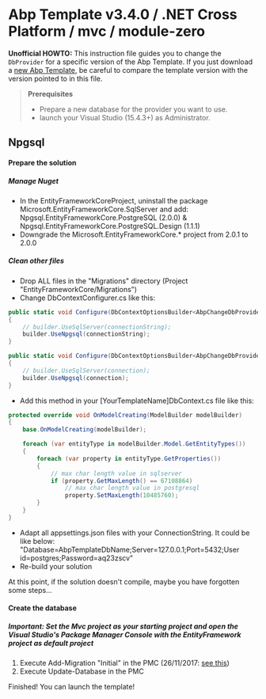 Abp Template v3.4.0 / .NET Cross Platform / mvc / module-zero
=============================================================

**Unofficial HOWTO:** This instruction file guides you to change the `DbProvider` for a specific version of the Abp Template.
If you just download a [<i class="icon-download"></i> new Abp Template][1], be careful to compare the template version with the version pointed to in this file.

> **Prerequisites**
>
> - Prepare a new database for the provider you want to use.
> - launch your Visual Studio (15.4.3+) as Administrator.

Npgsql
----------

#### <i class="icon-file"></i> Prepare the solution

##### Manage Nuget
- In the EntityFrameworkCoreProject, uninstall the package Microsoft.EntityFrameworkCore.SqlServer and add: Npgsql.EntityFrameworkCore.PostgreSQL (2.0.0) & Npgsql.EntityFrameworkCore.PostgreSQL.Design (1.1.1)
- Downgrade the Microsoft.EntityFrameworkCore.* project from 2.0.1 to 2.0.0

##### Clean other files
- Drop ALL files in the "Migrations" directory (Project "EntityFrameworkCore/Migrations")
- Change DbContextConfigurer.cs like this:
```c#
public static void Configure(DbContextOptionsBuilder<AbpChangeDbProviderDbContext> builder, string connectionString)
{
    // builder.UseSqlServer(connectionString);
    builder.UseNpgsql(connectionString);
}

public static void Configure(DbContextOptionsBuilder<AbpChangeDbProviderDbContext> builder, DbConnection connection)
{
    // builder.UseSqlServer(connection);
    builder.UseNpgsql(connection);
}
```
- Add this method in your [YourTemplateName]DbContext.cs file like this:
```c#
protected override void OnModelCreating(ModelBuilder modelBuilder)
{
    base.OnModelCreating(modelBuilder);

    foreach (var entityType in modelBuilder.Model.GetEntityTypes())
    {
        foreach (var property in entityType.GetProperties())
        {
            // max char length value in sqlserver
            if (property.GetMaxLength() == 67108864)
                // max char length value in postgresql 
                property.SetMaxLength(10485760);
        }
    }
}
```
- Adapt all appsettings.json files with your ConnectionString. It could be like below:
"Database=AbpTemplateDbName;Server=127.0.0.1;Port=5432;User id=postgres;Password=aq23zscv"
- Re-build your solution

At this point, if the solution doesn't compile, maybe you have forgotten some steps...

#### <i class="icon-file"></i> Create the database
##### Important: Set the Mvc project as your starting project and open the Visual Studio's Package Manager Console with the EntityFramework project as default project
1) Execute Add-Migration "Initial" in the PMC (26/11/2017: [see this][2])
2) Execute Update-Database in the PMC

Finished! You can launch the template!

  [1]: https://aspnetboilerplate.com/Templates
  [2]: https://github.com/aspnetboilerplate/aspnetboilerplate/issues/2485
